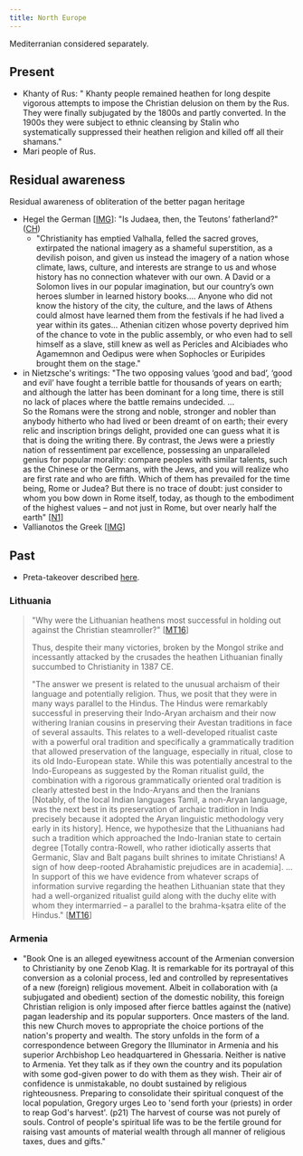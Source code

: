 ```yaml
---
title: North Europe
---
```

  

Mediterranian considered separately.

## Present

- Khanty of Rus: " Khanty people remained heathen for long despite vigorous attempts to impose the Christian delusion on them by the Rus. They were finally subjugated by the 1800s and partly converted. In the 1900s they were subject to ethnic cleansing by Stalin who systematically suppressed their heathen religion and killed off all their shamans."
- Mari people of Rus.

## Residual awareness
Residual awareness of obliteration of the better pagan heritage
- Hegel the German \[[IMG](https://twitter.com/Rjrasva/status/578532934673518593)\]: "Is Judaea, then, the Teutons’ fatherland?" ([CH](https://www.marxists.org/reference/archive/hegel/works/pc/ch02.htm))
  - "Christianity has emptied Valhalla, felled the sacred groves, extirpated the national imagery as a shameful superstition, as a devilish poison, and given us instead the imagery of a nation whose climate, laws, culture, and interests are strange to us and whose history has no connection whatever with our own. A David or a Solomon lives in our popular imagination, but our country’s own heroes slumber in learned history books.... Anyone who did not know the history of the city, the culture, and the laws of Athens could almost have learned them from the festivals if he had lived a year within its gates... Athenian citizen whose poverty deprived him of the chance to vote in the public assembly, or who even had to sell himself as a slave, still knew as well as Pericles and Alcibiades who Agamemnon and Oedipus were when Sophocles or Euripides brought them on the stage."
- in Nietzsche's writings: "The two opposing values ‘good and bad’, ‘good and evil’ have fought a terrible battle for thousands of years on earth; and  although the latter has been dominant for a long time, there is still no lack of places where the battle remains undecided. ...   
    So the Romans were the strong and noble, stronger and nobler than anybody hitherto who had lived or been dreamt of on earth; their every relic and inscription brings delight, provided one can guess what it is that is doing the writing there. By contrast, the Jews were a priestly nation of ressentiment par excellence, possessing an unparalleled genius for popular morality: compare peoples with similar talents, such as the Chinese or the Germans, with the Jews, and you will realize who are first rate and who are fifth. Which of them has prevailed for the time being, Rome or Judea? But there is no trace of doubt: just consider to whom you bow down in Rome itself, today, as though to the embodiment of the highest values – and not just in Rome, but over nearly half the earth" \[[N1](https://archive.org/stream/GeneologyofMorals#page/n71/mode/2up)\]
- Vallianotos the Greek \[[IMG](https://imgur.com/XSTeJxW.png)\]

## Past

- Preta-takeover described [here](../../main/rivals/abe-disease/zombie-cult/).

### Lithuania

> "Why were the Lithuanian heathens most successful in holding out against the Christian steamroller?" \[[MT16](https://manasataramgini.wordpress.com/2016/03/13/some-notes-on-the-heathen-lithuania-and-its-demise/)\]
>
> Thus, despite their many victories, broken by the Mongol strike and incessantly attacked by the crusades the heathen Lithuanian finally succumbed to Christianity in 1387 CE.
> 
> "The answer we present is related to the unusual archaism of their language and potentially religion. Thus, we posit that they were in many ways parallel to the Hindus. The Hindus were remarkably successful in preserving their Indo-Aryan archaism and their now withering Iranian cousins in preserving their Avestan traditions in face of several assaults. This relates to a well-developed ritualist caste with a powerful oral tradition and specifically a grammatically tradition that allowed preservation of the language, especially in ritual, close to its old Indo-European state. While this was potentially ancestral to the Indo-Europeans as suggested by the Roman ritualist guild, the combination with a rigorous grammatically oriented oral tradition is clearly attested best in the Indo-Aryans and then the Iranians \[Notably, of the local Indian languages Tamil, a non-Aryan language, was the next best in its preservation of archaic tradition in India precisely because it adopted the Aryan linguistic methodology very early in its history\]. Hence, we hypothesize that the Lithuanians had such a tradition which approached the Indo-Iranian state to certain degree \[Totally contra-Rowell, who rather idiotically asserts that Germanic, Slav and Balt pagans built shrines to imitate Christians! A sign of how deep-rooted Abrahamistic prejudices are in academia\]. ... In support of this we have evidence from whatever scraps of information survive regarding the heathen Lithuanian state that they had a well-organized ritualist guild along with the duchy elite with whom they intermarried – a parallel to the brahma-kṣatra elite of the Hindus."  \[[MT16](https://manasataramgini.wordpress.com/2016/03/13/some-notes-on-the-heathen-lithuania-and-its-demise/)\]
    
### Armenia
- "Book One is an alleged eyewitness account of the Armenian conversion to Christianity by one Zenob Klag. It is remarkable for its portrayal of this conversion as a colonial process, led and controlled by representatives of a new (foreign) religious movement. Albeit in collaboration with (a subjugated and obedient) section of the domestic nobility, this foreign Christian religion is only imposed after fierce battles against the (native) pagan leadership and its popular supporters. Once masters of the land. this new Church moves to appropriate the choice portions of the nation's property and wealth. The story unfolds in the form of a correspondence between Gregory the Illuminator in Armenia and his superior Archbishop Leo headquartered in Ghessaria. Neither is native to Armenia. Yet they talk as if they own the country and its population with some god-given power to do with them as they wish. Their air of confidence is unmistakable, no doubt sustained by religious righteousness. Preparing to consolidate their spiritual conquest of the local population, Gregory urges Leo to 'send forth your (priests) in order to reap God's harvest'. (p21) The harvest of course was not purely of souls. Control of people's spiritual life was to be the fertile ground for raising vast amounts of material wealth through all manner of religious taxes, dues and gifts."